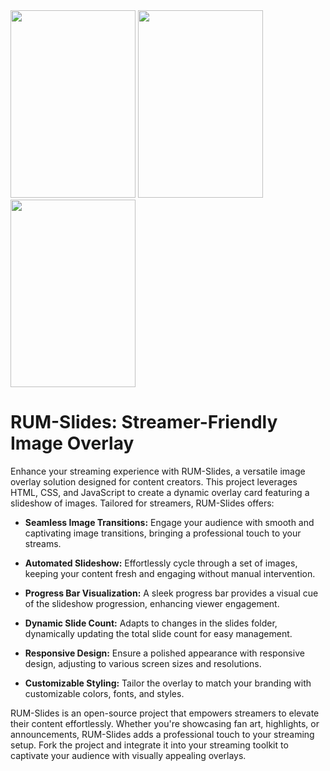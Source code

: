 <img width="200" height="300" src="https://github.com/tinyplayerss/RUM-Slides/assets/123846642/f474cb04-5d16-45c4-a588-826c77fd199b">
<img width="200" height="300" src="https://github.com/tinyplayerss/RUM-Slides/assets/123846642/07576b0b-3146-4e39-9a8b-9d06eb607bae">
<img width="200" height="300" src="https://github.com/tinyplayerss/RUM-Slides/assets/123846642/ce0a5478-1cc5-4f09-ac33-36c7e47bdba4">

# RUM-Slides: Streamer-Friendly Image Overlay

Enhance your streaming experience with RUM-Slides, a versatile image overlay solution designed for content creators. This project leverages HTML, CSS, and JavaScript to create a dynamic overlay card featuring a slideshow of images. Tailored for streamers, RUM-Slides offers:

- **Seamless Image Transitions:** Engage your audience with smooth and captivating image transitions, bringing a professional touch to your streams.

- **Automated Slideshow:** Effortlessly cycle through a set of images, keeping your content fresh and engaging without manual intervention.

- **Progress Bar Visualization:** A sleek progress bar provides a visual cue of the slideshow progression, enhancing viewer engagement.

- **Dynamic Slide Count:** Adapts to changes in the slides folder, dynamically updating the total slide count for easy management.

- **Responsive Design:** Ensure a polished appearance with responsive design, adjusting to various screen sizes and resolutions.

- **Customizable Styling:** Tailor the overlay to match your branding with customizable colors, fonts, and styles.

RUM-Slides is an open-source project that empowers streamers to elevate their content effortlessly. Whether you're showcasing fan art, highlights, or announcements, RUM-Slides adds a professional touch to your streaming setup. Fork the project and integrate it into your streaming toolkit to captivate your audience with visually appealing overlays.

